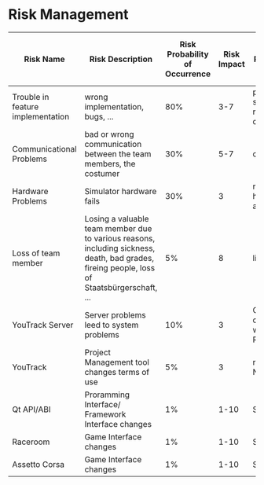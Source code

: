 # Risk Management

|Risk Name|Risk Description|Risk Probability of Occurrence|Risk Impact | Risk Mitigation |Person in Charge of Tracking| Risk Factor |
|-|-|-|-|-|-|-|
|Trouble in feature implementation|wrong implementation, bugs, ...|80%|3-7|precise specification, read documentation|all|2.4 - 5.6|
|Communicational Problems |bad or wrong communication between the team members, the costumer|30%|5-7|communication!|all|1.5 - 2.1|
|Hardware Problems|Simulator hardware fails|30%|3|replacement hardware is available|Felix|0.9|
|Loss of team member|Losing a valuable team member due to various reasons, including sickness, death, bad grades, fireing people, loss of Staatsbürgerschaft, ...|5%|8|live healthy|all|0.4|
|YouTrack Server|Server problems leed to system problems|10%|3|Continuous conversation with Server Responsible|Lars|0.3|
|YouTrack|Project Management tool changes terms of use|5%|3|read Youtrack News|Chris|0.15|
|Qt API/ABI|Proramming Interface/ Framework Interface changes|1%|1-10|Stable Interface|Lars|0.01 - 0.1|
|Raceroom|Game Interface changes|1%|1-10|Stable Interface|Felix|0.01 - 0.1|
|Assetto Corsa|Game Interface changes|1%|1-10|Stable Interface|Felix|0.01 - 0.1|
